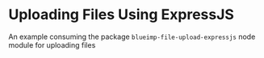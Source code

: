 # Uploading Files Using ExpressJS 

An example consuming the package ```blueimp-file-upload-expressjs``` node module
for uploading files
